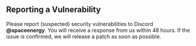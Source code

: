 ## Reporting a Vulnerability

Please report (suspected) security vulnerabilities to Discord **@spaceenergy**. You will receive a response from us within 48 hours. If the issue is confirmed, we will release a patch as soon as possible.